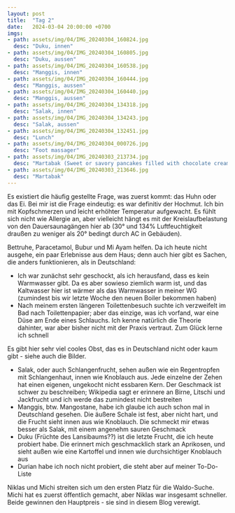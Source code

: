 ```yaml
---
layout: post
title:  "Tag 2"
date:   2024-03-04 20:00:00 +0700
imgs: 
- path: assets/img/04/IMG_20240304_160824.jpg
  desc: "Duku, innen"
- path: assets/img/04/IMG_20240304_160805.jpg
  desc: "Duku, aussen"
- path: assets/img/04/IMG_20240304_160538.jpg
  desc: "Manggis, innen"
- path: assets/img/04/IMG_20240304_160444.jpg
  desc: "Manggis, aussen"
- path: assets/img/04/IMG_20240304_160440.jpg
  desc: "Manggis, aussen"
- path: assets/img/04/IMG_20240304_134318.jpg
  desc: "Salak, innen"
- path: assets/img/04/IMG_20240304_134243.jpg
  desc: "Salak, aussen"
- path: assets/img/04/IMG_20240304_132451.jpg
  desc: "Lunch"
- path: assets/img/04/IMG_20240304_000726.jpg
  desc: "Foot massager"
- path: assets/img/04/IMG_20240303_213734.jpg
  desc: "Martabak (Sweet or savory pancakes filled with chocolate cream, condensed milk, and cheese)"
- path: assets/img/04/IMG_20240303_213646.jpg
  desc: "Martabak"
---
```


Es existiert die häufig gestellte Frage, was zuerst kommt: das Huhn oder das Ei.
Bei mir ist die Frage eindeutig: es war definitiv der Hochmut.
Ich bin mit Kopfschmerzen und leicht erhöhter Temperatur aufgewacht. Es fühlt sich nicht wie Allergie an, aber vielleicht hängt es mit der Kreislaufbelastung von den Dauersaunagängen hier ab (30° und 134% Luftfeuchtigkeit draußen zu weniger als 20° bedingt durch AC in Gebäuden).

Bettruhe, Paracetamol, Bubur und Mi Ayam helfen. 
Da ich heute nicht ausgehe, ein paar Erlebnisse aus dem Haus; denn auch hier gibt es Sachen, die anders funktionieren, als in Deutschland: 

- Ich war zunächst sehr geschockt, als ich herausfand, dass es kein Warmwasser gibt. Da es aber sowieso ziemlich warm ist, und das Kaltwasser hier ist wärmer als das Warmwasser in meiner WG (zumindest bis wir letzte Woche den neuen Boiler bekommen haben)
- Nach meinem ersten längeren Toilettenbesuch suchte ich verzweifelt im Bad nach Toilettenpapier; aber das einzige, was ich vorfand, war eine Düse am Ende eines Schlauchs. Ich kenne natürlich die Theorie dahinter, war aber bisher nicht mit der Praxis vertraut. Zum Glück lerne ich schnell 

Es gibt hier sehr viel cooles Obst, das es in Deutschland nicht oder kaum gibt - siehe auch die Bilder.
- Salak, oder auch Schlangenfrucht, sehen außen wie ein Regentropfen mit Schlangenhaut, innen wie Knoblauch aus. Jede einzelne der Zehen hat einen eigenen, ungekocht nicht essbaren Kern. Der Geschmack ist schwer zu beschreiben; Wikipedia sagt er erinnere an Birne, Litschi und Jackfrucht und ich werde das zumindest nicht bestreiten
- Manggis, btw. Mangostane, habe ich glaube ich auch schon mal in Deutschland gesehen. Die äußere Schale ist fest, aber nicht hart, und die Frucht sieht innen aus wie Knoblauch. Die schmeckt mir etwas besser als Salak, mit einem angenehm sauren Geschmack
- Duku (Früchte des Lansibaums??) ist die letzte Frucht, die ich heute probiert habe. Die erinnert mich geschmacklich stark an Aprikosen, und sieht außen wie eine Kartoffel und innen wie durchsichtiger Knoblauch aus
- Durian habe ich noch nicht probiert, die steht aber auf meiner To-Do-Liste

Niklas und Michi streiten sich um den ersten Platz für die Waldo-Suche. Michi hat es zuerst öffentlich gemacht, aber Niklas war insgesamt schneller. Beide gewinnen den Hauptpreis - sie sind in diesem Blog verewigt.